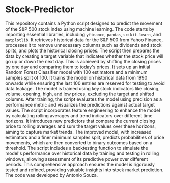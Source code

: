 # Stock-Predictor
This repository contains a Python script designed to predict the movement of the S&P 500 stock index using machine learning. The code starts by importing essential libraries, including `yfinance`, `pandas`, `scikit-learn`, and `matplotlib`. It retrieves historical data for the S&P 500 from Yahoo Finance, processes it to remove unnecessary columns such as dividends and stock splits, and plots the historical closing prices. The script then prepares the data by creating a target variable that indicates whether the stock price will go up or down the next day. This is achieved by shifting the closing prices by one day and comparing them to today's prices. It sets up an initial Random Forest Classifier model with 100 estimators and a minimum samples split of 100. It trains the model on historical data from 1990 onwards while ensuring the last 100 entries are reserved for testing to avoid data leakage. The model is trained using key stock indicators like closing, volume, opening, high, and low prices, excluding the target and shifted columns. After training, the script evaluates the model using precision as a performance metric and visualizes the predictions against actual target values. The script incorporates feature engineering to enhance the model by calculating rolling averages and trend indicators over different time horizons. It introduces new predictors that compare the current closing price to rolling averages and sum the target values over these horizons, aiming to capture market trends. The improved model, with increased estimators and a finer minimum samples split, predicts probabilities of price movements, which are then converted to binary outcomes based on a threshold. The script includes a backtesting function to simulate the model's performance over historical data by training and testing in rolling windows, allowing assessment of its predictive power over different periods. This comprehensive approach ensures the model is rigorously tested and refined, providing valuable insights into stock market prediction. The code was developed by Antonio Souza.
